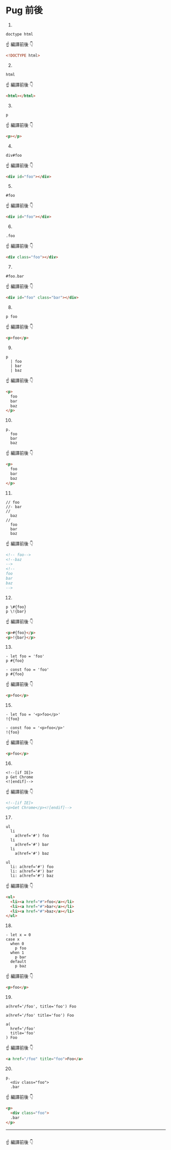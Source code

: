 # Pug 前後

1.
```pug
doctype html
```
:point_up: 編譯前後 :point_down:
```html
<!DOCTYPE html>
```

2.
```pug
html
```
:point_up: 編譯前後 :point_down:
```html
<html></html>
```

3.
```pug
p
```
:point_up: 編譯前後 :point_down:
```html
<p></p>
```

4.
```pug
div#foo
```
:point_up: 編譯前後 :point_down:
```html
<div id="foo"></div>
```

5.
```pug
#foo
```
:point_up: 編譯前後 :point_down:
```html
<div id="foo"></div>
```

6.
```pug
.foo
```
:point_up: 編譯前後 :point_down:
```html
<div class="foo"></div>
```

7.
```pug
#foo.bar
```
:point_up: 編譯前後 :point_down:
```html
<div id="foo" class="bar"></div>
```

8.
```pug
p foo
```
:point_up: 編譯前後 :point_down:
```html
<p>foo</p>
```

9.
```pug
p
  | foo
  | bar
  | baz
```
:point_up: 編譯前後 :point_down:
```html
<p>
  foo
  bar
  baz
</p>
```

10.
```pug
p.
  foo
  bar
  baz
```
:point_up: 編譯前後 :point_down:
```html
<p>
  foo
  bar
  baz
</p>
```

11.
```pug
// foo
//- bar
//
  baz
//
  foo
  bar
  baz
```
:point_up: 編譯前後 :point_down:
```html
<!-- foo-->
<!--baz
-->
<!--
foo
bar
baz
-->
```

12.
```pug
p \#{foo}
p \!{bar}
```
:point_up: 編譯前後 :point_down:
```html
<p>#{foo}</p>
<p>!{bar}</p>
```

13.
```pug
- let foo = 'foo'
p #{foo}
```
```pug
- const foo = 'foo'
p #{foo}
```
:point_up: 編譯前後 :point_down:
```html
<p>foo</p>
```

15.
```pug
- let foo = '<p>foo</p>'
!{foo}
```
```pug
- const foo = '<p>foo</p>'
!{foo}
```
:point_up: 編譯前後 :point_down:
```html
<p>foo</p>
```

16.
```pug
<!--[if IE]>
p Get Chrome
<![endif]-->
```
:point_up: 編譯前後 :point_down:
```html
<!--[if IE]>
<p>Get Chrome</p><![endif]-->
```

17.
```pug
ul
  li
    a(href='#') foo
  li
    a(href='#') bar
  li
    a(href='#') baz
```
```pug
ul
  li: a(href='#') foo
  li: a(href='#') bar
  li: a(href='#') baz
```
:point_up: 編譯前後 :point_down:
```html
<ul>
  <li><a href="#">foo</a></li>
  <li><a href="#">bar</a></li>
  <li><a href="#">baz</a></li>
</ul>
```

18.
```pug
- let x = 0
case x
  when 0
    p foo
  when 1
    p bar
  default
    p baz
```
:point_up: 編譯前後 :point_down:
```html
<p>foo</p>
```

19.
```pug
a(href='/foo', title='foo') Foo
```
```pug
a(href='/foo' title='foo') Foo
```
```pug
a(
  href='/foo'
  title='foo'
) Foo
```
:point_up: 編譯前後 :point_down:
```html
<a href="/foo" title="foo">Foo</a>
```

20.
```pug
p.
  <div class="foo">
  .bar
```
:point_up: 編譯前後 :point_down:
```html
<p>
  <div class="foo">
  .bar
</p>
```

***

```pug

```
:point_up: 編譯前後 :point_down:
```html

```
